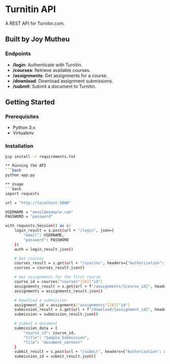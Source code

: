 # Turnitin API

A REST API for Turnitin.com.

## Built by Joy Mutheu 

### Endpoints

- **/login**: Authenticate with Turnitin.
- **/courses**: Retrieve available courses.
- **/assignments**: Get assignments for a course.
- **/download**: Download assignment submissions.
- **/submit**: Submit a document to Turnitin.

## Getting Started

### Prerequisites

- Python 3.x
- Virtualenv

### Installation

```bash
pip install -r requirements.txt

** Running the API
```bash
python app.py

** Usage
```bash
import requests

url = "http://localhost:5000"

USERNAME = "email@example.com"
PASSWORD = "password"

with requests.Session() as s:
    login_result = s.post(url + "/login", json={
        "email": USERNAME,
        "password": PASSWORD
    })
    auth = login_result.json()

    # Get courses
    courses_result = s.get(url + "/courses", headers={"Authorization": auth["auth"]})
    courses = courses_result.json()

    # Get assignments for the first course
    course_id = courses["courses"][0]["id"]
    assignments_result = s.get(url + f"/assignments/{course_id}", headers={"Authorization": auth["auth"]})
    assignments = assignments_result.json()

    # Download a submission
    assignment_id = assignments["assignments"][0]["id"]
    submission_result = s.get(url + f"/download/{assignment_id}", headers={"Authorization": auth["auth"]})
    submission = submission_result.json()

    # Submit a document
    submission_data = {
        "course_id": course_id,
        "title": "Sample Submission",
        "file": "document_content"
    }
    submit_result = s.post(url + "/submit", headers={"Authorization": auth["auth"]}, json=submission_data)
    submission_id = submit_result.json()

